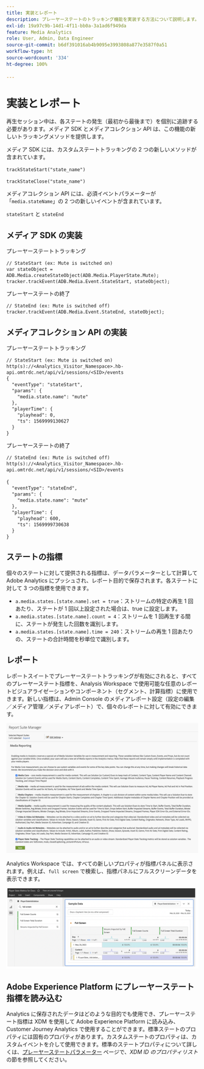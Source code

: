 ```yaml
---
title: 実装とレポート
description: プレーヤーステートのトラッキング機能を実装する方法について説明します。
exl-id: 19a97c9b-14d1-4f11-bb0a-3a1ad6f949da
feature: Media Analytics
role: User, Admin, Data Engineer
source-git-commit: b6df391016ab4b9095e3993808a877e3587f0a51
workflow-type: ht
source-wordcount: '334'
ht-degree: 100%

---
```


# 実装とレポート

再生セッション中は、各ステートの発生（最初から最後まで）を個別に追跡する必要があります。メディア SDK とメディアコレクション API は、この機能の新しいトラッキングメソッドを提供します。

メディア SDK には、カスタムステートトラッキングの 2 つの新しいメソッドが含まれています。

`trackStateStart("state_name")`

`trackStateClose("state_name")`


メディアコレクション API には、必須イベントパラメーターが「`media.stateName`」の 2 つの新しいイベントが含まれています。

`stateStart` と `stateEnd`

## メディア SDK の実装

プレーヤーステートトラッキング

```
// StateStart (ex: Mute is switched on)
var stateObject = ADB.Media.createStateObject(ADB.Media.PlayerState.Mute);
tracker.trackEvent(ADB.Media.Event.StateStart, stateObject);
```

プレーヤーステートの終了

```
// StateEnd (ex: Mute is switched off)
tracker.trackEvent(ADB.Media.Event.StateEnd, stateObject);
```


## メディアコレクション API の実装

プレーヤーステートトラッキング

```
// StateStart (ex: Mute is switched on)
http(s)://<Analytics_Visitor_Namespace>.hb-api.omtrdc.net/api/v1/sessions/<SID>/events
{
  "eventType": "stateStart",
  "params": {
    "media.state.name": "mute"
  },
  "playerTime": {
    "playhead": 0,
    "ts": 1569999130627
  }
}
```

プレーヤーステートの終了

```
// StateEnd (ex: Mute is switched off)
http(s)://<Analytics_Visitor_Namespace>.hb-api.omtrdc.net/api/v1/sessions/<SID>/events

{
  "eventType": "stateEnd",
  "params": {
    "media.state.name": "mute"
  },
  "playerTime": {
    "playhead": 600,
    "ts": 1569999730638
  }
}
```

## ステートの指標

個々のステートに対して提供される指標は、データパラメーターとして計算して Adobe Analytics にプッシュされ、レポート目的で保存されます。各ステートに対して 3 つの指標を使用できます。

* `a.media.states.[state.name].set = true`：ストリームの特定の再生 1 回あたり、ステートが 1 回以上設定された場合は、true に設定します。
* `a.media.states.[state.name].count = 4`：ストリームを 1 回再生する間に、ステートが発生した回数を識別します。
* `a.media.states.[state.name].time = 240`：ストリームの再生 1 回あたりの、ステートの合計時間を秒単位で識別します。

## レポート

レポートスイートでプレーヤーステートトラッキングが有効にされると、すべてのプレーヤーステート指標を、Analysis Workspace で使用可能な任意のレポートビジュアライゼーションやコンポーネント（セグメント、計算指標）に使用できます。新しい指標は、Admin Console のメディアレポート設定（設定の編集／メディア管理／メディアレポート）で、個々のレポートに対して有効にできます。

![](assets/report-setup.png)

Analytics Workspace では、すべての新しいプロパティが指標パネルに表示されます。例えば、`full screen` で検索し、指標パネルにフルスクリーンデータを表示できます。

![](assets/full-screen-report.png)

## Adobe Experience Platform にプレーヤーステート指標を読み込む

Analytics に保存されたデータはどのような目的でも使用でき、プレーヤーステート指標は XDM を使用して Adobe Experience Platform に読み込み、Customer Journey Analytics で使用することができます。標準ステートのプロパティには固有のプロパティがあります。カスタムステートのプロパティは、カスタムイベントを介して使用できます。標準のステートプロパティについて詳しくは、[プレーヤーステートパラメーター](/help/metrics-and-metadata/player-state-parameters.md) ページで、*XDM ID のプロパティリスト*&#x200B;の節を参照してください。
